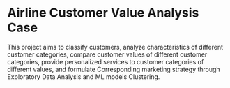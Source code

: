 
# Airline Customer Value Analysis Case
This project aims to classify customers, analyze characteristics of different customer categories, compare customer values ​​of different customer categories, provide personalized services to customer categories of different values, and formulate Corresponding marketing strategy through Exploratory Data Analysis and ML models Clustering. 
